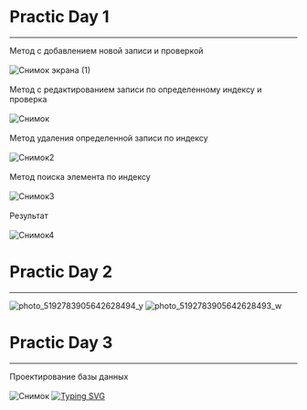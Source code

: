 # Practic Day 1


-------------------------

Метод с добавлением новой записи и проверкой
<br> </br>
![Снимок экрана (1)](https://user-images.githubusercontent.com/125022562/218084703-6dc03a91-41b9-4988-86ee-48cc781ed1db.png)
<br> </br>
Метод с редактированием записи по определенному индексу и проверка 
<br> </br>
![Снимок](https://user-images.githubusercontent.com/125022562/218085372-7ca0edb0-1e8e-4cac-a719-c8f634eeb2b9.PNG)
<br> </br>
Mетод удаления определенной записи по индексу
<br> </br>
![Снимок2](https://user-images.githubusercontent.com/125022562/218088811-f3820c52-a522-4d8e-a306-df5ed1d0ca9a.PNG)
<br> </br>
Метод поиска элемента по индексу
<br> </br>
![Снимок3](https://user-images.githubusercontent.com/125022562/218089444-cf817589-d636-4fe3-8f32-923e7a10db43.PNG)
<br> </br>
Результат
<br> </br>
![Снимок4](https://user-images.githubusercontent.com/125022562/218090387-5c2ce945-0f32-4b1d-b118-66973198a9b1.PNG)

# Practic Day 2
-------------------------
![photo_5192783905642628494_y](https://user-images.githubusercontent.com/125022562/222718720-4563c3d0-3c8e-456b-8193-99a73bcea3f3.jpg)
![photo_5192783905642628493_w](https://user-images.githubusercontent.com/125022562/222718723-ced8a208-e56e-4346-9295-477fb6fdaf53.jpg)


# Practic Day 3
-------------------------
Проектирование базы данных
<br> </br>
![Снимок](https://user-images.githubusercontent.com/125022562/222713591-9025e2f2-be61-49be-9239-56d97da4916d.PNG)
[![Typing SVG](https://readme-typing-svg.herokuapp.com?color=%2336BCF7&lines=I+don’t+like+databases)](https://git.io/typing-svg)
